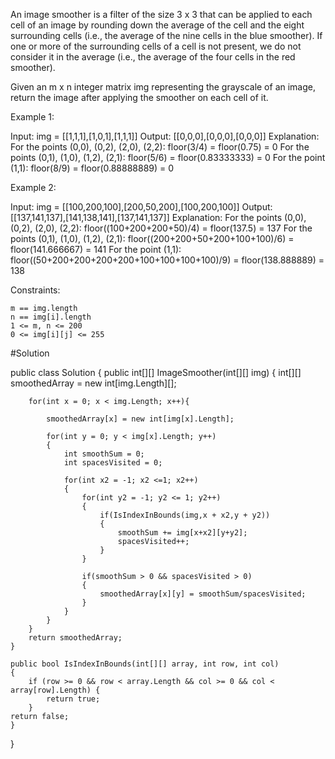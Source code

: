 An image smoother is a filter of the size 3 x 3 that can be applied to each cell of an image by rounding down the average of the cell and the eight surrounding cells (i.e., the average of the nine cells in the blue smoother). If one or more of the surrounding cells of a cell is not present, we do not consider it in the average (i.e., the average of the four cells in the red smoother).

Given an m x n integer matrix img representing the grayscale of an image, return the image after applying the smoother on each cell of it.

Example 1:

Input: img = [[1,1,1],[1,0,1],[1,1,1]]
Output: [[0,0,0],[0,0,0],[0,0,0]]
Explanation:
For the points (0,0), (0,2), (2,0), (2,2): floor(3/4) = floor(0.75) = 0
For the points (0,1), (1,0), (1,2), (2,1): floor(5/6) = floor(0.83333333) = 0
For the point (1,1): floor(8/9) = floor(0.88888889) = 0

Example 2:

Input: img = [[100,200,100],[200,50,200],[100,200,100]]
Output: [[137,141,137],[141,138,141],[137,141,137]]
Explanation:
For the points (0,0), (0,2), (2,0), (2,2): floor((100+200+200+50)/4) = floor(137.5) = 137
For the points (0,1), (1,0), (1,2), (2,1): floor((200+200+50+200+100+100)/6) = floor(141.666667) = 141
For the point (1,1): floor((50+200+200+200+200+100+100+100+100)/9) = floor(138.888889) = 138

Constraints:

    m == img.length
    n == img[i].length
    1 <= m, n <= 200
    0 <= img[i][j] <= 255

#Solution

public class Solution {
public int[][] ImageSmoother(int[][] img)
{
int[][] smoothedArray = new int[img.Length][];

        for(int x = 0; x < img.Length; x++){

            smoothedArray[x] = new int[img[x].Length];

            for(int y = 0; y < img[x].Length; y++)
            {
                int smoothSum = 0;
                int spacesVisited = 0;

                for(int x2 = -1; x2 <=1; x2++)
                {
                    for(int y2 = -1; y2 <= 1; y2++)
                    {
                        if(IsIndexInBounds(img,x + x2,y + y2))
                        {
                            smoothSum += img[x+x2][y+y2];
                            spacesVisited++;
                        }
                    }

                    if(smoothSum > 0 && spacesVisited > 0)
                    {
                        smoothedArray[x][y] = smoothSum/spacesVisited;
                    }
                }
            }
        }
        return smoothedArray;
    }

    public bool IsIndexInBounds(int[][] array, int row, int col)
    {
        if (row >= 0 && row < array.Length && col >= 0 && col < array[row].Length) {
            return true;
        }
    return false;
    }

}

